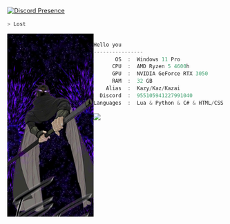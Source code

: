 [![Discord Presence](https://lanyard.cnrad.dev/api/955105941227991040)](https://discord.com/users/955105941227991040)
```zsh
> Lost
```

<img align="left" src="https://raw.githubusercontent.com/Patya304/Patya304/main/Main/Logo.jpg" alt="Logo.jpg" width="200" /> 

```csharp

Hello you
----------------
       OS  :  Windows 11 Pro
      CPU  :  AMD Ryzen 5 4600h
      GPU  :  NVIDIA GeForce RTX 3050
      RAM  :  32 GB
    Alias  :  Kazy/Kaz/Kazai
  Discord  :  955105941227991040
Languages  :  Lua & Python & C# & HTML/CSS &
```
<a href="https://github.com/Patya304">
<img align="center" src="https://github-readme-stats.anuraghazra1.vercel.app/api/top-langs/?username=Patya304&layout=compact&theme=radical&hide_border=true" />
